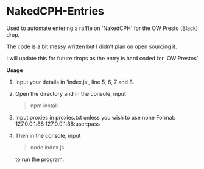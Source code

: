 
# NakedCPH-Entries
Used to automate entering a raffle on 'NakedCPH' for the OW Presto (Black) drop.

The code is a bit messy written but I didn't plan on open sourcing it.

I will update this for future drops as the entry is hard coded for 'OW Prestos'

**Usage**

1. Input your details in 'index.js', line 5, 6, 7 and 8.

2. Open the directory and in the console, input

   > npm install
   
3. Input proxies in proxies.txt unless you wish to use none
	Format:
	127.0.0.1:88
	127.0.0.1:88:user:pass

4. Then in the console, input

   > node index.js
   
   to run the program.
   